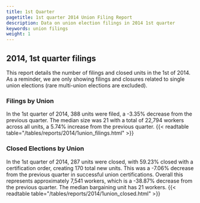 ```yaml
---
title: 1st Quarter 
pagetitle: 1st quarter 2014 Union Filing Report
description: Data on union election filings in 2014 1st quarter 
keywords: union filings
weight: 1
---
```


## 2014, 1st quarter filings

This report details the number of filings and closed units in the 1st of 2014. As a reminder, we are only showing filings and closures related to single union elections (rare multi-union elections are excluded).

### Filings by Union
In the 1st quarter of 2014, 388 units were filed, a -3.35% decrease from the previous quarter. The median size was 21 with a total of 22,794 workers across all units, a 5.74% increase from the previous quarter.
{{< readtable table="/tables/reports/2014/1union_filings.html" >}}

### Closed Elections by Union
In the 1st quarter of 2014, 287 units were closed, with 59.23% closed with a certification order, creating 170 total new units. This was a -7.06% decrease from the previous quarter in successful union certifications. Overall this represents approximately 7,541 workers, which is a -38.87% decrease from the previous quarter. The median bargaining unit has 21 workers.
{{< readtable table="/tables/reports/2014/1union_closed.html" >}}
